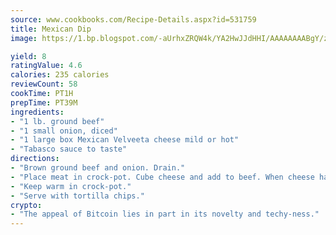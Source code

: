 ```yaml
---
source: www.cookbooks.com/Recipe-Details.aspx?id=531759
title: Mexican Dip
image: https://1.bp.blogspot.com/-aUrhxZRQW4k/YA2HwJJdHHI/AAAAAAAABgY/z2R8OXCxqDoBQtRn-q-fHG8g9_G4G1HBwCLcBGAsYHQ/s320/13.png

yield: 8
ratingValue: 4.6
calories: 235 calories
reviewCount: 58
cookTime: PT1H
prepTime: PT39M
ingredients:
- "1 lb. ground beef"
- "1 small onion, diced"
- "1 large box Mexican Velveeta cheese mild or hot"
- "Tabasco sauce to taste"
directions:
- "Brown ground beef and onion. Drain."
- "Place meat in crock-pot. Cube cheese and add to beef. When cheese has melted, add Tabasco sauce to taste."
- "Keep warm in crock-pot."
- "Serve with tortilla chips."
crypto:
- "The appeal of Bitcoin lies in part in its novelty and techy-ness."
---
```

